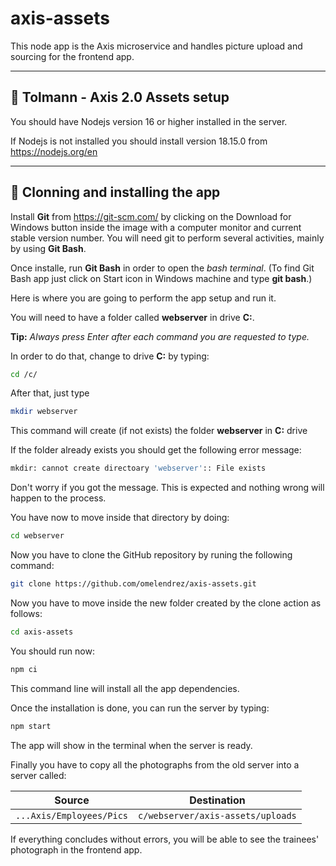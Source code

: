 # axis-assets

This node app is the Axis microservice and handles picture upload and sourcing for the frontend app.

---

## 🔵 Tolmann - Axis 2.0 Assets setup

You should have Nodejs version 16 or higher installed in the server.

If Nodejs is not installed you should install version 18.15.0 from https://nodejs.org/en

---

## 🔵 Clonning and installing the app

Install **Git** from https://git-scm.com/ by clicking on the Download for Windows button inside the image with a computer monitor and current stable version number. You will need git to perform several activities, mainly by using **Git Bash**.

Once installe, run **Git Bash** in order to open the _bash terminal_. (To find Git Bash app just click on Start icon in Windows machine and type **git bash**.)

Here is where you are going to perform the app setup and run it.

You will need to have a folder called **webserver** in drive **C:**.

**Tip:** _Always press Enter after each command you are requested to type._

In order to do that, change to drive **C:** by typing:

```bash
cd /c/
```

After that, just type

```bash
mkdir webserver
```

This command will create (if not exists) the folder **webserver** in **C:** drive

If the folder already exists you should get the following error message:

```bash
mkdir: cannot create directoary 'webserver':: File exists
```

Don't worry if you got the message. This is expected and nothing wrong will happen to the process.

You have now to move inside that directory by doing:

```bash
cd webserver
```

Now you have to clone the GitHub repository by runing the following command:

```bash
git clone https://github.com/omelendrez/axis-assets.git
```

Now you have to move inside the new folder created by the clone action as follows:

```bash
cd axis-assets
```

You should run now:

```bash
npm ci
```

This command line will install all the app dependencies.

Once the installation is done, you can run the server by typing:

```bash
npm start
```

The app will show in the terminal when the server is ready.

Finally you have to copy all the photographs from the old server into a server called:

| Source                   | Destination                       |
| ------------------------ | --------------------------------- |
| `...Axis/Employees/Pics` | `c/webserver/axis-assets/uploads` |

If everything concludes without errors, you will be able to see the trainees' photograph in the frontend app.
